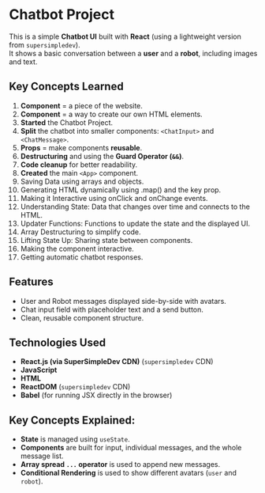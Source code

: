 # Chatbot Project

This is a simple **Chatbot UI** built with **React** (using a lightweight version from `supersimpledev`).  
It shows a basic conversation between a **user** and a **robot**, including images and text.

## Key Concepts Learned
1. **Component** = a piece of the website.
2. **Component** = a way to create our own HTML elements.
3. **Started** the Chatbot Project.
4. **Split** the chatbot into smaller components: `<ChatInput>` and `<ChatMessage>`.
5. **Props** = make components **reusable**.
6. **Destructuring** and using the **Guard Operator (`&&`)**.
7. **Code cleanup** for better readability.
8. **Created** the main `<App>` component.
9. Saving Data using arrays and objects.
10. Generating HTML dynamically using .map() and the key prop.
11. Making it Interactive using onClick and onChange events.
12. Understanding State: Data that changes over time and connects to the HTML.
13. Updater Functions: Functions to update the state and the displayed UI.
14. Array Destructuring to simplify code.
15. Lifting State Up: Sharing state between components.
16. Making the <ChatInput> component interactive.
17. Getting automatic chatbot responses.

## Features
- User and Robot messages displayed side-by-side with avatars.
- Chat input field with placeholder text and a send button.
- Clean, reusable component structure.

## Technologies Used
- **React.js  (via SuperSimpleDev CDN)** (`supersimpledev` CDN)
-  **JavaScript**
-  **HTML**
- **ReactDOM** (`supersimpledev` CDN)
- **Babel** (for running JSX directly in the browser)

##  Key Concepts Explained:
- **State** is managed using `useState`.
- **Components** are built for input, individual messages, and the whole message list.
- **Array spread `...` operator** is used to append new messages.
- **Conditional Rendering** is used to show different avatars (`user` and `robot`).
